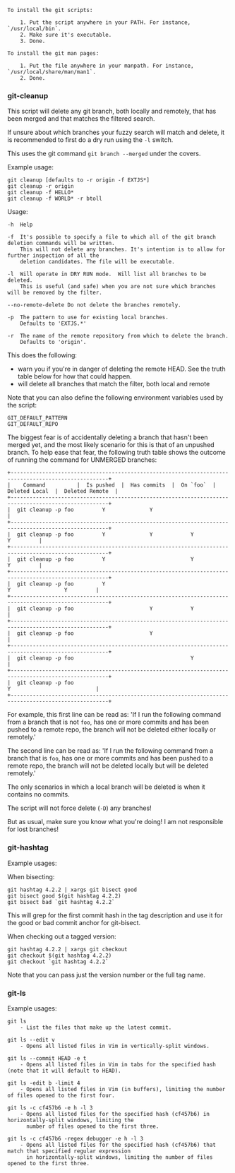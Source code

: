     To install the git scripts:

        1. Put the script anywhere in your PATH. For instance, `/usr/local/bin`.
        2. Make sure it's executable.
        3. Done.

    To install the git man pages:

        1. Put the file anywhere in your manpath. For instance, `/usr/local/share/man/man1`.
        2. Done.

### git-cleanup

This script will delete any git branch, both locally and remotely, that has been merged and that
matches the filtered search.

If unsure about which branches your fuzzy search will match and delete, it is recommended to first
do a dry run using the `-l` switch.

This uses the git command `git branch --merged` under the covers.

Example usage:

    git cleanup [defaults to -r origin -f EXTJS*]
    git cleanup -r origin
    git cleanup -f HELLO*
    git cleanup -f WORLD* -r btoll

Usage:

    -h  Help

    -f  It's possible to specify a file to which all of the git branch deletion commands will be written.
        This will not delete any branches. It's intention is to allow for further inspection of all the
        deletion candidates. The file will be executable.

    -l  Will operate in DRY RUN mode.  Will list all branches to be deleted.
        This is useful (and safe) when you are not sure which branches will be removed by the filter.

    --no-remote-delete Do not delete the branches remotely.

    -p  The pattern to use for existing local branches.
        Defaults to 'EXTJS.*'

    -r  The name of the remote repository from which to delete the branch.
        Defaults to 'origin'.

This does the following:

- warn you if you're in danger of deleting the remote HEAD. See the truth table below for how that could happen.
- will delete all branches that match the filter, both local and remote

Note that you can also define the following environment variables used by the script:

    GIT_DEFAULT_PATTERN
    GIT_DEFAULT_REPO

The biggest fear is of accidentally deleting a branch that hasn't been merged yet, and the most
likely scenario for this is that of an unpushed branch. To help ease that fear, the following
truth table shows the outcome of running the command for UNMERGED branches:
```
+-----------------------------------------------------------------------------------------------------+
|    Command          |  Is pushed  |  Has commits  |  On `foo`  |  Deleted Local  |  Deleted Remote  |
+-----------------------------------------------------------------------------------------------------+
|  git cleanup -p foo         Y              Y                                                        |
+-----------------------------------------------------------------------------------------------------+
|  git cleanup -p foo         Y              Y            Y                                 Y         |
+-----------------------------------------------------------------------------------------------------+
|  git cleanup -p foo         Y                           Y                                 Y         |
+-----------------------------------------------------------------------------------------------------+
|  git cleanup -p foo         Y                                           Y                 Y         |
+-----------------------------------------------------------------------------------------------------+
|  git cleanup -p foo                        Y            Y                                           |
+-----------------------------------------------------------------------------------------------------+
|  git cleanup -p foo                        Y                                                        |
+-----------------------------------------------------------------------------------------------------+
|  git cleanup -p foo                                     Y                                           |
+-----------------------------------------------------------------------------------------------------+
|  git cleanup -p foo                                                     Y                           |
+-----------------------------------------------------------------------------------------------------+
```
For example, this first line can be read as:
'If I run the following command from a branch that is not `foo`, has one or more commits and has
been pushed to a remote repo, the branch will not be deleted either locally or remotely.'

The second line can be read as:
'If I run the following command from a branch that is `foo`, has one or more commits and has been
pushed to a remote repo, the branch will not be deleted locally but will be deleted remotely.'

The only scenarios in which a local branch will be deleted is when it contains no commits.

The script will not force delete (`-D`) any branches!

But as usual, make sure you know what you're doing! I am not responsible for lost branches!

### git-hashtag
Example usages:

When bisecting:

    git hashtag 4.2.2 | xargs git bisect good
    git bisect good $(git hashtag 4.2.2)
    git bisect bad `git hashtag 4.2.2`

This will grep for the first commit hash in the tag description and use it for the good or bad commit anchor for git-bisect.

When checking out a tagged version:

    git hashtag 4.2.2 | xargs git checkout
    git checkout $(git hashtag 4.2.2)
    git checkout `git hashtag 4.2.2`

Note that you can pass just the version number or the full tag name.

### git-ls
Example usages:

    git ls
        - List the files that make up the latest commit.

    git ls --edit v
        - Opens all listed files in Vim in vertically-split windows.

    git ls --commit HEAD -e t
        - Opens all listed files in Vim in tabs for the specified hash (note that it will default to HEAD).

    git ls -edit b -limit 4
        - Opens all listed files in Vim (in buffers), limiting the number of files opened to the first four.

    git ls -c cf457b6 -e h -l 3
        - Opens all listed files for the specified hash (cf457b6) in horizontally-split windows, limiting the
          number of files opened to the first three.

    git ls -c cf457b6 -regex debugger -e h -l 3
        - Opens all listed files for the specified hash (cf457b6) that match that specified regular expression
          in horizontally-split windows, limiting the number of files opened to the first three.

